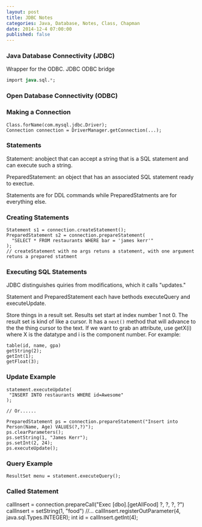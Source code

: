 ```yaml
---
layout: post
title: JDBC Notes
categories: Java, Database, Notes, Class, Chapman
date: 2014-12-4 07:00:00
published: false
---
```


### Java Database Connectivity (JDBC)

Wrapper for the ODBC.  JDBC ODBC bridge

```sql
import java.sql.*;
```


### Open Database Connectivity (ODBC)


### Making a Connection

```
Class.forName(com.mysql.jdbc.Driver);
Connection connection = DriverManager.getConnection(...);
```

### Statements

Statement: anobject that can accept a string that is a SQL statement and can execute such a string.

PreparedStatement: an object that has an associated SQL statement ready to exectue.


Statements are for DDL commands while PreparedStatments are for everything else.

### Creating Statements

```
Statement s1 = connection.createStatement();
PreparedStatement s2 = connection.prepareStatement(
  "SELECT * FROM restaurants WHERE bar = 'james kerr'"
);
// createStatement with no args retuns a statement, with one argument retuns a prepared statment
```

### Executing SQL Statements

JDBC distinguishes quiries from modifications, which it calls "updates."

Statement and PreparedStatement each have bethods executeQuery and executeUpdate.

Store things in a result set.  Results set start at index number 1 not 0.  The result set is kind of like a cursor.  It has a `next()`  method that will advance to the the thing cursor to the text.  If we want to grab an attribute, use getX(i) where X is the datatype and i is the component number. For example:

```
table(id, name, gpa)
getString(2);
getInt(1);
getFloat(3);
```


### Update Example

```
statement.executeUpdate(
 "INSERT INTO restaurants WHERE id=Awesome"
);

// Or......

PreparedStatement ps = connection.prepareStatement("Insert into Person(Name, Age) VALUES(?,?)");
ps.clearParameters();
ps.setString(1, "James Kerr");
ps.setInt(2, 24);
ps.executeUpdate();
```

### Query Example

```
ResultSet menu = statement.executeQuery();
```

### Called Statement

callInsert = connection.prepareCall("Exec [dbo].[getAllFood] ?, ?, ?, ?")
callInsert = setString(1, "food")
//...
callInsert.registerOutParameter(4, java.sql.Types.INTEGER);
int id = callInsert.getInt(4);